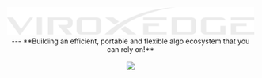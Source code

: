 <div align="center">
<a href="https://viroxedge.github.io">
	<img src="assets/logo.svg" width="500px"/>
</a>
---
**Building an efficient, portable and flexible algo ecosystem that you can rely on!**
<div align="center">
<br/>
<a href="https://twitter.com/ViroxEdge" ><img src="https://img.shields.io/twitter/follow/ViroxEdge.svg?style=social" /> </a>
</div>
